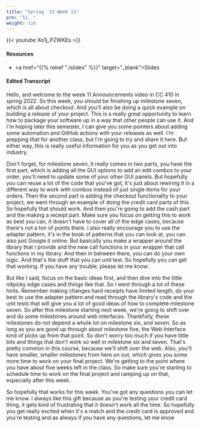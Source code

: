 ```yaml
---
title: "Spring '22 Week 11"
pre: "11. "
weight: 110
---
```


{{< youtube Xo1j_PZWKEs   >}}

#### Resources

* <a href="{{% relref "./slides" %}}" target="_blank">Slides</a>

#### Edited Transcript

Hello, and welcome to the week 11 Announcements video in CC 410 in spring 2022. So this week, you should be finishing up milestone seven, which is all about checkout. And you'll also be doing a quick example on building a release of your project. This is a really great opportunity to learn how to package your software up in a way that other people can use it. And I'm hoping later this semester, I can give you some pointers about adding some automation and GitHub actions with your releases as well. I'm prepping that for another class, but I'm going to try and share it here. But either way, this is really useful information for you as you get out into industry. 

Don't forget, for milestone seven, it really comes in two parts, you have the first part, which is adding all the GUI options to add an edit combos to your order, you'll need to update some of your other GUI panels. But hopefully you can reuse a lot of the code that you've got, it's just about rewiring it in a different way to work with combos instead of just single items for your orders. Then the second part is adding the checkout functionality to your project, we went through an example of doing the credit card parts of this. So hopefully that should work. And then you're going to add the cash part and the making a receipt part. Make sure you focus on getting this to work as best you can, it doesn't have to cover all of the edge cases, because there's not a ton of points there. I also really encourage you to use the adapter pattern, it's in the book of patterns that you can look at, you can also just Google it online. But basically you make a wrapper around the library that I provide and the new call functions in your wrapper that call functions in my library. And then in between there, you can do your own logic. And that's the stuff that you can unit test. So hopefully you can get that working. If you have any trouble, please let me know. 

But like I said, focus on the basic ideas first, and then dive into the little nitpicky edge cases and things like that. So I went through a lot of these hints. Remember making changes hard receipts have limited length, do your best to use the adapter pattern and read through the library's code and the unit tests that will give you a lot of good ideas of how to complete milestone seven. So after this milestone starting next week, we're going to shift over and do some milestones around web interfaces. Thankfully, these milestones do not depend a whole lot on milestone six, and seven. So as long as you are good up through about milestone five, the Web Interface kind of picks up from that point. So don't worry too much if you have little bits and things that don't work so well in milestone six and seven. That's pretty common in this course, because we'll shift over the web. Also, you'll have smaller, smaller milestones from here on out, which gives you some more time to work on your final project. We're getting to the point where you have about five weeks left in the class. So make sure you're starting to schedule time to work on the final project and ramping up on that, especially after this week. 

So hopefully that works for this week. You've got any questions you can let me know. I always like this gift because as you're testing your credit card thing, it gets kind of frustrating that it doesn't work all the time. So hopefully you get really excited when it's a match and the credit card is approved and you're testing and as always if you have any questions, let me know 